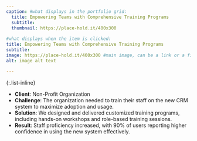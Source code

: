 ```yaml
---
caption: #what displays in the portfolio grid:
  title: Empowering Teams with Comprehensive Training Programs
  subtitle: 
  thumbnail: https://place-hold.it/400x300
  
#what displays when the item is clicked:
title: Empowering Teams with Comprehensive Training Programs
subtitle: 
image: https://place-hold.it/400x300 #main image, can be a link or a file in assets/img/portfolio
alt: image alt text

---
```

{:.list-inline} 
- **Client**: Non-Profit Organization
- **Challenge**: The organization needed to train their staff on the new CRM system to maximize adoption and usage.
- **Solution**: We designed and delivered customized training programs, including hands-on workshops and role-based training sessions.
- **Result**: Staff proficiency increased, with 90% of users reporting higher confidence in using the new system effectively.


